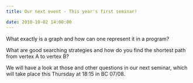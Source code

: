 ```yaml
---
title: Our next event - This year's first seminar!

date: 2010-10-02 14:00:00
---
```


What exactly is a graph and how can one represent it in a program? 

What are good searching strategies and how do you find the shortest path from vertex A to vertex B?

We will have a look at those and other questions in our next seminar, which will take place this Thursday at 18:15 in BC 07/08.
